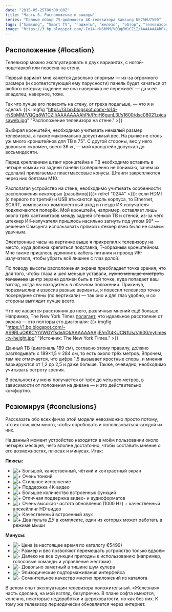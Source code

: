 ```yaml
---
date: "2015-05-25T00:00:00Z"
title: "Часть 6. Расположение и выводы"
series: "Полный обзор 75-дюймового 4K-телевизора Samsung UE75HU7500"
tags: ["Samsung", "Smart TV", "гаджеты", "железо", "обзор", "телевизоры"]
image: "https://3.bp.blogspot.com/-Io14-rNSbMM/VQQq8W1CZiI/AAAAAAAAhPk/PqjH6gunL3I/s1600/dsc08021.picasaweb.jpg"
---
```


## Расположение {#location}

Телевизор можно эксплуатировать в двух вариантах, с ногой-подставкой или повесив на стену.

Первый вариант мне кажется довольно спорным — из-за огромного размера (и соответствующей ему парусности) панель будет качаться от любого ветерка;  падение же она наверняка не переживёт — да и её владелец, наверное, тоже.

<!--more-->

Так что лучше его повесить на стену, от греха подальше, — что я и сделал.
{{< imgfig "https://3.bp.blogspot.com/-Io14-rNSbMM/VQQq8W1CZiI/AAAAAAAAhPk/PqjH6gunL3I/s1600/dsc08021.picasaweb.jpg" "Расположение телевизора на стене." >}}

Выбирая кронштейн, необходимо учитывать немалый размер телевизора, а также максимально допустимый вес. На рынке не столь уж много кронштейнов для ТВ в 75". С другой стороны, вес у него довольно скромен, всего 36 кг, — мой кронштейн допускал до восьмидесяти.

Перед креплением штанг кронштейна к ТВ необходимо вставить в четыре «ямки» на задней панели (совершенно не понимаю, зачем их сделали) прилагаемые пластмассовые конусы. Штанги закрепляются через них болтами М10.

Располагая устройство на стене, необходимо учитывать особенности расположения некоторых [разъёмов]({{< relref "0244" >}}): если HDMI (с первого по третий) и USB втыкаются вдоль корпуса, то Ethernet, SCART, композитно-компонентный вход и гнездо ИК-излучателя подключаются поперёк. Мой кронштейн, например, оставляет лишь около трёх сантиметров между задней стенкой ТВ и стеной, из-за чего штеккер ИК-излучателя пришлось насильно загнуть под углом 90° — решение Самсунга использовать прямой штеккер явно было не самым удачным.

Электронные часы на картинке выше я прикрепил к телевизору на место, куда должна крепиться подставка, Т-образным кронштейном. Мне также пришлось удлиннить кабель питания и провод ИК-излучателя, чтобы убрать всё лишнее с глаз долой.

По поводу высоты расположения экрана преобладает точка зрения, что для того, чтобы глаза и шея меньше уставали, ~~нужно меньше смотреть телевизор~~ центр экрана должен быть в той точке, куда попадает ваш взгляд, когда вы находитесь в *обычном* положении. Прикинув, поразмыслив и взвесив разные варианты, я повесил телевизор точно посередине стены (по вертикали) — так оно и для глаз удобно, и со стороны выглядит лучше всего.

Что же касается расстояния до него, различных мнений ещё больше. Например, The New York Times [полагает](http://www.nytimes.com/2012/02/09/technology/personaltech/is-this-living-room-big-enough-for-my-tv.html?_r=0), что идеальное расстояние от экрана — это полторы его диагонали:
{{< imgfig "https://1.bp.blogspot.com/-AS9RLuOKKCY/VWGYfsdeAOI/AAAAAAAAjiE/mTt4KUCN1Us/s1600/nytimes-tv-height.jpg" "Источник: The New York Times." >}}

Данный ТВ (диагональ 189 см), согласно этому правилу, до́лжно разглядывать с 189×1,5 ≈ 284 см, то есть около трёх метров. Впрочем, там же отмечается, что цифра 1,5 вызывает яростные споры, и мнения варьируются от 1,2 до 2,5 и даже больше. Также, очевидно, необходимо учитывать остроту зрения.

В реальности у меня получается от трёх до четырёх метров, в зависимости от положения на диване — и это действительно комфортно.

## Резюмируя {#conclusions}

Рассказать обо всех фичах этой модели невозможно просто потому, что их слишком много, чтобы опробовать и попользоваться каждой из них.

На данный момент устройство находится в моём пользовании около четырёх месяцев, чего вполне достаточно, чтобы составить мнение о его возможностях, плюсах и минусах. Итак:

**Плюсы:**

* ![+](http://1.bp.blogspot.com/-f0b9672pQQI/UbCZUcYdL6I/AAAAAAAAZKs/TxsyRb4nvPY/s1600/plus.png) Большой, качественный, чёткий и контрастный экран
* ![+](http://1.bp.blogspot.com/-f0b9672pQQI/UbCZUcYdL6I/AAAAAAAAZKs/TxsyRb4nvPY/s1600/plus.png) Очень тонкий
* ![+](http://1.bp.blogspot.com/-f0b9672pQQI/UbCZUcYdL6I/AAAAAAAAZKs/TxsyRb4nvPY/s1600/plus.png) Стильное исполнение
* ![+](http://1.bp.blogspot.com/-f0b9672pQQI/UbCZUcYdL6I/AAAAAAAAZKs/TxsyRb4nvPY/s1600/plus.png) Поддержка 4K-видео
* ![+](http://1.bp.blogspot.com/-f0b9672pQQI/UbCZUcYdL6I/AAAAAAAAZKs/TxsyRb4nvPY/s1600/plus.png) Большое количество встроенных функций
* ![+](http://1.bp.blogspot.com/-f0b9672pQQI/UbCZUcYdL6I/AAAAAAAAZKs/TxsyRb4nvPY/s1600/plus.png) Отличная поддержка видео- и аудиоформатов
* ![+](http://1.bp.blogspot.com/-f0b9672pQQI/UbCZUcYdL6I/AAAAAAAAZKs/TxsyRb4nvPY/s1600/plus.png) Очень высокая частота обновления (1000 Hz) + качественный апскейлинг HD-видео
* ![+](http://1.bp.blogspot.com/-f0b9672pQQI/UbCZUcYdL6I/AAAAAAAAZKs/TxsyRb4nvPY/s1600/plus.png) Качественный встроенный звук
* ![+](http://1.bp.blogspot.com/-f0b9672pQQI/UbCZUcYdL6I/AAAAAAAAZKs/TxsyRb4nvPY/s1600/plus.png) Два пульта ДУ в комплекте, один из которых может работать в режиме мыши

**Минусы:**

* ![-](http://3.bp.blogspot.com/-Ve0HjsK5vVg/UbCZUZKATYI/AAAAAAAAZKw/LLk4Y6atW4c/s1600/minus.png) Цена (в настоящее время по каталогу €5499)
* ![-](http://3.bp.blogspot.com/-Ve0HjsK5vVg/UbCZUZKATYI/AAAAAAAAZKw/LLk4Y6atW4c/s1600/minus.png) Размер и вес позволяют перемещать устройство только вдвоём
* ![-](http://3.bp.blogspot.com/-Ve0HjsK5vVg/UbCZUZKATYI/AAAAAAAAZKw/LLk4Y6atW4c/s1600/minus.png) Далеко не все функции пригодны к использованию (например, голосовые команды и управление жестами)
* ![-](http://3.bp.blogspot.com/-Ve0HjsK5vVg/UbCZUZKATYI/AAAAAAAAZKw/LLk4Y6atW4c/s1600/minus.png) Довольно заметный в тишине шум кулера
* ![-](http://3.bp.blogspot.com/-Ve0HjsK5vVg/UbCZUZKATYI/AAAAAAAAZKw/LLk4Y6atW4c/s1600/minus.png) Эпизодические подтормаживания интерфейса
* ![-](http://3.bp.blogspot.com/-Ve0HjsK5vVg/UbCZUZKATYI/AAAAAAAAZKw/LLk4Y6atW4c/s1600/minus.png) Сомнительное качество многих приложений из каталога

В целом опыт эксплуатации телевизора положительный. «Железная» часть сделана, на мой взгляд, безупречно. В плане софта имеются, конечно, некоторые недоработки и шероховатости, но как без них. К тому же телевизор периодически обновляется через интернет.
